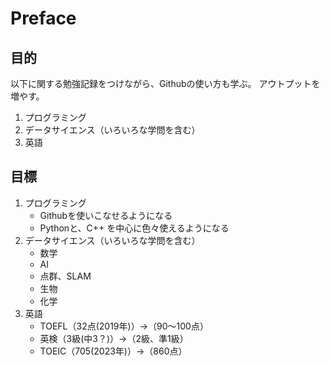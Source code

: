 # Preface

## 目的
以下に関する勉強記録をつけながら、Githubの使い方も学ぶ。
アウトプットを増やす。
1. プログラミング
2. データサイエンス（いろいろな学問を含む）
3. 英語

## 目標
1. プログラミング
   - Githubを使いこなせるようになる
   - Pythonと、C++ を中心に色々使えるようになる
2. データサイエンス（いろいろな学問を含む）
   - 数学
   - AI
   - 点群、SLAM
   - 生物
   - 化学
3. 英語
   - TOEFL（32点(2019年)）→（90～100点）
   - 英検（3級(中3？)）→（2級、準1級）
   - TOEIC（705(2023年)）→（860点）
